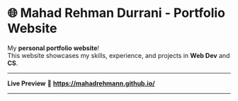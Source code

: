 # 🌐 Mahad Rehman Durrani - Portfolio Website

My **personal portfolio website**!   
This website showcases my skills, experience, and projects in **Web Dev** and **CS**.

---

**Live Preview**
🔗 **https://mahadrehmann.github.io/**  

---
